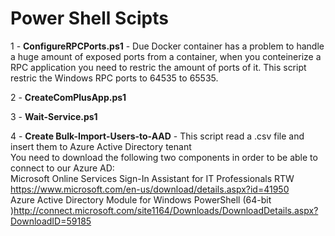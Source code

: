 # Power Shell Scipts

1 - <b>ConfigureRPCPorts.ps1</b> - Due Docker container has a problem to handle a huge amount of exposed ports from a container, when you conteinerize a RPC application you need to restric the amount of ports of it. This script restric the Windows RPC ports to 64535 to 65535.

2 - <b>CreateComPlusApp.ps1</b>

3 - <b>Wait-Service.ps1</b>

4 - <b>Create Bulk-Import-Users-to-AAD</b> -   This script read a .csv file and insert them to Azure Active Directory tenant
<br>    You need to download the following two components in order to be able to connect to our Azure AD:
<br>    Microsoft Online Services Sign-In Assistant for IT Professionals RTW https://www.microsoft.com/en-us/download/details.aspx?id=41950
<br>    Azure Active Directory Module for Windows PowerShell (64-bit )http://connect.microsoft.com/site1164/Downloads/DownloadDetails.aspx?DownloadID=59185

